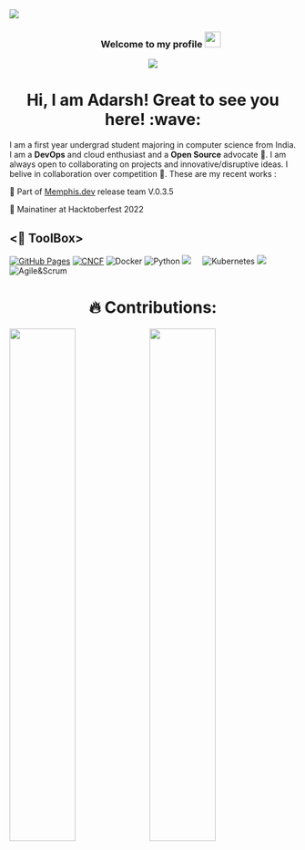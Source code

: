 <div>
<img align="center" src="https://i.imgur.com/4ASafy0.png">
</div>

<h3 align="center">
  &nbsp;&nbsp;&nbsp;&nbsp;&nbsp;&nbsp;&nbsp;Welcome to my profile
  <img src="https://media.giphy.com/media/hvRJCLFzcasrR4ia7z/giphy.gif" width="28">
</h3>

<!-- Typing SVG by DenverCoder1 - https://github.com/DenverCoder1/readme-typing-svg -->
<p align="center">
<!--   <a href="https://github.com/DenverCoder1/readme-typing-svg"> -->
    <img src="https://readme-typing-svg.herokuapp.com?color=E22FE4&width=380&height=45&lines=Open-Source+Enthusiast;Always+Learning+New+Things;Empowering+Others;Nice+To+Meet+You+...&center=true"></a>

</p>

<!-- Badges template - https://github.com/badges/shields -->


<h1 align="center"> Hi, I am Adarsh! Great to see you here! :wave: </h1>


I am a first year undergrad student majoring in computer science from India. I am a **DevOps** and cloud enthusiast and a **Open Source** advocate 🚩.
I am always open to collaborating on projects and innovative/disruptive ideas. 
I belive in collaboration over competition 🤝. These are my recent works :

:pushpin: Part of [Memphis.dev](https://github.com/memphisdev/) release team V.0.3.5

:pushpin: Mainatiner at Hacktoberfest 2022





## <🔩 ToolBox> 

<a href="#"><img alt="GitHub Pages" src="https://img.shields.io/badge/GitHub%20Pages-%23327FC7.svg?logo=github&logoColor=white"></a>
<a href="#"><img alt="CNCF" src="https://img.shields.io/badge/CNCF%20-%23430098.svg?logo=CNCF&logoColor=white"></a>
![Docker](https://img.shields.io/badge/-Docker-black?style=flat-square&logo=docker)
![Python](https://img.shields.io/badge/-Python-white?style=for-the-badge&logo=python&logoColor=4B8BBE)
 <img src="https://img.shields.io/badge/-Git-black?style=for-the-badge&logo=git" />&nbsp;&nbsp;&nbsp;&nbsp;
![Kubernetes](https://img.shields.io/badge/-kubernetes-3970e4?style=for-the-badge&logo=kubernetes&logoColor=white)
<img src="https://img.shields.io/badge/-VSCode-blue?style=for-the-badge&logo=visual-studio-code" />&nbsp;&nbsp;&nbsp;&nbsp;
![Agile&Scrum](https://img.shields.io/badge/-Agile%20%26%20Scrum-orange)




<h1 align="center"> 🔥 Contributions: </h1>

	
  <img width="48%" src="https://github-readme-stats.vercel.app/api?username=Adarsh-jaiss&show_icons=true&theme=onedark" /> <img width="48%" src="https://github-readme-streak-stats.herokuapp.com/?user=adarsh-jaiss&show_icons=true&theme=onedark" />
  
</p>




